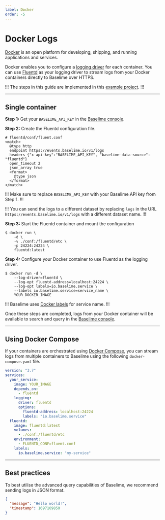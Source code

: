 ```yaml
---
label: Docker
order: -5
---
```


# Docker Logs

[Docker](https://docker.com) is an open platform for developing, shipping, and running applications and services.

Docker enables you to configure a [logging driver](https://docs.docker.com/config/containers/logging/configure/) for each container. You can use [Fluentd](https://www.fluentd.org/) as your logging driver to stream logs from your Docker containers directly to Baselime over HTTPS.

!!!
The steps in this guide are implemented in this [example project](https://github.com/baselime/examples/tree/main/docker-logs).
!!!

---

## Single container

**Step 1:** Get your `BASELIME_API_KEY` in the [Baselime console](https://console.baselime.io).

**Step 2:** Create the Fluentd configuration file.

```apacheconf # :icon-code: fluent.conf
# fluentd/conf/fluent.conf
<match>
  @type http
  endpoint https://events.baselime.io/v1/logs
  headers {"x-api-key":"BASELIME_API_KEY", "baselime-data-source": "fluentd"}
  open_timeout 2
  json_array true
  <format>
    @type json
  </format>
</match>
```
!!!
Make sure to replace `BASELIME_API_KEY` with your Baselime API key from Step 1.
!!!

!!!
You can send the logs to a different dataset by replacing `logs` in the URL `https://events.baselime.io/v1/logs` with a different dataset name.
!!!

**Step 3:** Start the Fluentd container and mount the configuration

```shell
$ docker run \
    -d \
    -v ./conf:/fluentd/etc \
    -p 24224:24224 \
    fluentd:latest
```

**Step 4:** Configure your Docker container to use Fluentd as the logging driver.
```shell :icon-terminal: terminal
$ docker run -d \
    --log-driver=fluentd \
    --log-opt fluentd-address=localhost:24224 \
    --log-opt labels=io.baselime.service \
    --labels io.baselime.service=service_name \
    YOUR_DOCKER_IMAGE
```
!!!
Baselime uses [Docker labels](https://docs.docker.com/config/labels-custom-metadata/) for service name.
!!!

Once these steps are completed, logs from your Docker container will be available to search and query in the [Baselime console](https://console.baselime.io).

---
## Using Docker Compose

If your containers are orchestrated using [Docker Compose](https://docs.docker.com/compose/), you can stream logs from multiple containers to Baselime using the following `docker-compose.yaml` file.

```yaml # :icon-code: docker-compose.yaml
version: "3.7"
services:
  your_service:
    image: YOUR_IMAGE
    depends_on:
      - fluentd
    logging:
      driver: fluentd
      options:
        fluentd-address: localhost:24224
        labels: "io.baselime.service"
  fluentd:
    image: fluentd:latest
    volumes:
      - ./conf:/fluentd/etc
    environment:
      - FLUENTD_CONF=fluent.conf
    labels:
      io.baselime.service: "my-service"
```

---

## Best practices

To best utilise the advanced query capabilities of Baselime, we recommend sending logs in JSON format.

```json #
{
  "message": "Hello world!",
  "timestamp": 1697109850
}
```
